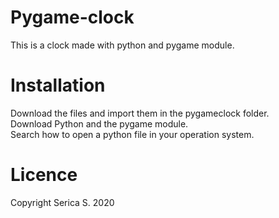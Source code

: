 # Pygame-clock

This is a clock made with python and pygame module.

# Installation

Download the files and import them in the pygameclock folder.  
Download Python and the pygame module.  
Search how to open a python file in your operation system.  

# Licence

Copyright Serica S. 2020 
